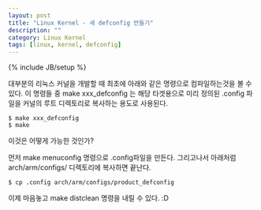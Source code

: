 ```yaml
---
layout: post
title: "Linux Kernel - 새 defconfig 만들기"
description: ""
category: Linux Kernel
tags: [linux, kernel, defconfig]
---
```

{% include JB/setup %}

대부분의 리눅스 커널을 개발할 때 최초에 아래와 같은 명령으로 컴파일하는것을 볼 수 있다. 이 명령들 중 make xxx_defconfig 는 해당 타겟용으로 미리 정의된 .config 파일을 커널의 루트 디렉토리로 복사하는 용도로 사용된다.

	$ make xxx_defconfig
	$ make

이것은 어떻게 가능한 것인가? 

먼저 make menuconfig 명령으로 .config파일을 만든다. 그리고나서 아래처럼 arch/arm/configs/ 디렉토리에 복사하면 끝난다.

	$ cp .config arch/arm/configs/product_defconfig

이제 마음놓고 make distclean 명령을 내릴 수 있다. :D